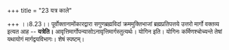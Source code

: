 +++
title = "23 यत्र काले"

+++
।।8.23।। पूर्वोक्तानामोंकारद्वारा सगुणब्रह्मविदां क्रममुक्तिभाजां
ब्रह्मप्रतिपत्तये उत्तरो मार्गो वक्तव्य इत्यत आह -- **यत्रेति।**
आवृत्तिमार्गोपन्यासोऽनावृत्तिमार्गस्तुत्यर्थः। योगिन इति। योगिनः
कर्मिणश्चोच्यन्ते तेषां यथायोगं मार्गद्वयविभागः। शेषं स्पष्टम्।
